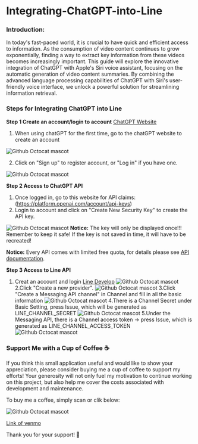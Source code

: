 # Integrating-ChatGPT-into-Line

### Introduction:

In today's fast-paced world, it is crucial to have quick and efficient access to information. As the consumption of video content continues to grow exponentially, finding a way to extract key information from these videos becomes increasingly important. This guide will explore the innovative integration of ChatGPT with Apple's Siri voice assistant, focusing on the automatic generation of video content summaries. By combining the advanced language processing capabilities of ChatGPT with Siri's user-friendly voice interface, we unlock a powerful solution for streamlining information retrieval.

### Steps for Integrating ChatGPT into Line

**Step 1 Create an account/login to account** [ChatGPT Website](https://chat.openai.com/auth/login)
1. When using chatGPT for the first time, go to the chatGPT website to create an account

![Github Octocat mascot](https://github.com/JiaxiongWeng-Conor/Integrating-ChatGPT-to-siri/blob/f1d2e83ecaab9697e5c99dbefbf21963fa44e586/Image/WX20230324-143335.png)

2. Click on "Sign up" to register account, or "Log in" if you have one.

![Github Octocat mascot](https://github.com/JiaxiongWeng-Conor/Integrating-ChatGPT-to-siri/blob/f1d2e83ecaab9697e5c99dbefbf21963fa44e586/Image/WX20230324-143253.png)

**Step 2 Access to ChatGPT API**
1. Once logged in, go to this website for API claims:(https://platform.openai.com/account/api-keys)
2. Login to account and click on "Create New Security Key" to create the API key.

![Github Octocat mascot](https://github.com/JiaxiongWeng-Conor/Integrating-ChatGPT-to-siri/blob/4adb3d68c622b29b0963f103fb00953b836b82b0/Image/WX20230324-144724.png)
**Notice:** The key will only be displayed once!!! Remember to keep it safe! If the key is not saved in time, it will have to be recreated!

**Notice:** Every API comes with limited free quota, for details please see [API documentation](https://openai.com/pricing).

**Step 3 Access to Line API**
1. Creat an account and login [Line Develop](https://developers.line.biz/en/)
![Github Octocat mascot](https://github.com/JiaxiongWeng-Conor/Integrate-ChatGPT-into-LINE/blob/5b63a62bc8af74dd0ac78f8c378039853021bac0/picture/WX20230410-103518@2x.png)
2.Click "Create a new provider".
![Github Octocat mascot](https://github.com/JiaxiongWeng-Conor/Integrate-ChatGPT-into-LINE/blob/94f20fb293cbd42f27dbfd03906789432e24c46f/picture/WX20230410-155844@2x.png)
3.Click "Create a Messaging API channel" in Channel and fill in all the basic information
![Github Octocat mascot](https://github.com/JiaxiongWeng-Conor/Integrate-ChatGPT-into-LINE/blob/f6e0b2f160b5f2b94eea5dcd27e2c732c41e0296/picture/WX20230410-160137@2x.png)
4.There is a Channel Secret under Basic Setting, press Issue, which will be generated as LINE_CHANNEL_SECRET
![Github Octocat mascot](https://github.com/JiaxiongWeng-Conor/Integrate-ChatGPT-into-LINE/blob/668fb8c00179d9b26674e36b32ec45bc40d7b761/picture/WX20230410-161519@2x.png)
5.Under the Messaging API, there is a Channel access token -> press Issue, which is generated as LINE_CHANNEL_ACCESS_TOKEN
![Github Octocat mascot](https://github.com/JiaxiongWeng-Conor/Integrate-ChatGPT-into-LINE/blob/88bad0eade65a50f1aa30ab6d84b2973048ba522/picture/WX20230410-161928@2x.png)


### Support Me with a Cup of Coffee ☕
If you think this small application useful and would like to show your appreciation, please consider buying me a cup of coffee to support my efforts! Your generosity will not only fuel my motivation to continue working on this project, but also help me cover the costs associated with development and maintenance.

To buy me a coffee, simply scan or clik below:

![Github Octocat mascot](https://github.com/JiaxiongWeng-Conor/Integrating-ChatGPT-to-siri/blob/353dc1ae3fdcc5ca2f2e4a8f8c017fddb3a051b1/Image/IMG_6200.jpg)

[Link of venmo](https://account.venmo.com/u/Jiaxiong-Weng)


Thank you for your support! 🙏
